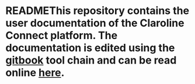 # READMEThis repository contains the user documentation of the Claroline Connect platform. The documentation is edited using the [gitbook](https://toolchain.gitbook.com/) tool chain and can be read online [here](https://claroline.gitbooks.io/claroline-connect-documentation/content/). 

